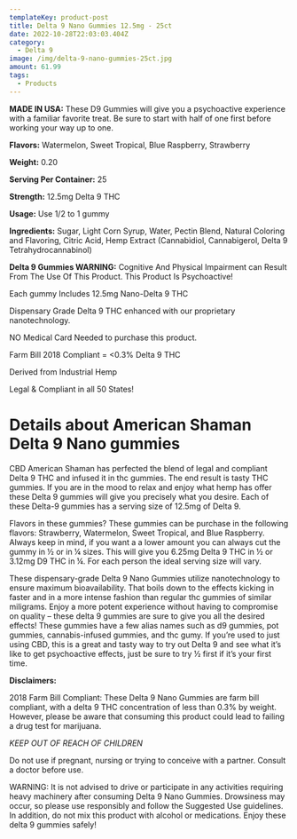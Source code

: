 ```yaml
---
templateKey: product-post
title: Delta 9 Nano Gummies 12.5mg - 25ct
date: 2022-10-28T22:03:03.404Z
category:
  - Delta 9
image: /img/delta-9-nano-gummies-25ct.jpg
amount: 61.99
tags:
  - Products
---
```

**MADE IN USA:** These D9 Gummies will give you a psychoactive experience with a familiar favorite treat. Be sure to start with half of one first before working your way up to one.

**Flavors:** Watermelon, Sweet Tropical, Blue Raspberry, Strawberry

**Weight:** 0.20

**Serving Per Container:** 25

**Strength:** 12.5mg Delta 9 THC

**Usage:** Use 1/2 to 1 gummy

**Ingredients:** Sugar, Light Corn Syrup, Water, Pectin Blend, Natural Coloring and Flavoring, Citric Acid, Hemp Extract (Cannabidiol, Cannabigerol, Delta 9 Tetrahydrocannabinol)

**Delta 9 Gummies WARNING:** Cognitive And Physical Impairment can Result From The Use Of This Product. This Product Is Psychoactive!

Each gummy Includes 12.5mg Nano-Delta 9 THC

Dispensary Grade Delta 9 THC enhanced with our proprietary nanotechnology.

NO Medical Card Needed to purchase this product.

Farm Bill 2018 Compliant = <0.3% Delta 9 THC

Derived from Industrial Hemp

Legal & Compliant in all 50 States!

# Details about American Shaman Delta 9 Nano gummies

CBD American Shaman has perfected the blend of legal and compliant Delta 9 THC and infused it in thc gummies.  The end result is tasty THC gummies. If you are in the mood to relax and enjoy what hemp has offer these Delta 9 gummies will give you precisely what you desire. Each of these Delta-9 gummies has a serving size of 12.5mg of Delta 9.

Flavors in these gummies? These gummies can be purchase in the following flavors: Strawberry, Watermelon, Sweet Tropical, and Blue Raspberry. Always keep in mind, if you want a a lower amount you can always cut the gummy in ½ or in ¼ sizes. This will give you 6.25mg Delta 9 THC in ½ or 3.12mg D9 THC in ¼. For each person the ideal serving size will vary.

These dispensary-grade Delta 9 Nano Gummies utilize nanotechnology to ensure maximum bioavailability. That boils down to the effects kicking in faster and in a more intense fashion than regular thc gummies of similar miligrams. Enjoy a more potent experience without having to compromise on quality – these delta 9 gummies are sure to give you all the desired effects! These gummies have a few alias names such as d9 gummies, pot gummies, cannabis-infused gummies, and thc gumy. If you’re used to just using CBD, this is a great and tasty way to try out Delta 9 and see what it’s like to get psychoactive effects, just be sure to try ½ first if it’s your first time.

**Disclaimers:**

2018 Farm Bill Compliant: These Delta 9 Nano Gummies are farm bill compliant, with a delta 9 THC concentration of less than 0.3% by weight. However, please be aware that consuming this product could lead to failing a drug test for marijuana.

*KEEP OUT OF REACH OF CHILDREN*

Do not use if pregnant, nursing or trying to conceive with a partner. Consult a doctor before use.

WARNING: It is not advised to drive or participate in any activities requiring heavy machinery after consuming Delta 9 Nano Gummies. Drowsiness may occur, so please use responsibly and follow the Suggested Use guidelines. In addition, do not mix this product with alcohol or medications. Enjoy these delta 9 gummies safely!